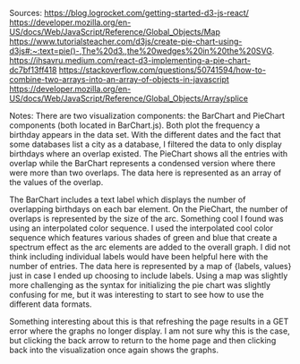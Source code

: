 Sources:
https://blog.logrocket.com/getting-started-d3-js-react/
https://developer.mozilla.org/en-US/docs/Web/JavaScript/Reference/Global_Objects/Map
https://www.tutorialsteacher.com/d3js/create-pie-chart-using-d3js#:~:text=pie()-,The%20d3.,the%20wedges%20in%20the%20SVG.
https://ihsavru.medium.com/react-d3-implementing-a-pie-chart-dc7bf13ff418
https://stackoverflow.com/questions/50741594/how-to-combine-two-arrays-into-an-array-of-objects-in-javascript
https://developer.mozilla.org/en-US/docs/Web/JavaScript/Reference/Global_Objects/Array/splice

Notes:
There are two visualization components: the BarChart and PieChart components (both located in BarChart.js). Both plot the frequency a birthday appears in the data set. With the different dates and the fact that some databases list a city as a database, I filtered the data to only display birthdays where an overlap existed. The PieChart shows all the entries with overlap while the BarChart represents a condensed version where there were more than two overlaps. The data here is represented as an array of the values of the overlap.

The BarChart includes a text label which displays the number of overlapping birthdays on each bar element. On the PieChart, the number of overlaps is represented by the size of the arc. Something cool I found was using an interpolated color sequence. I used the interpolated cool color sequence which features various shades of green and blue that create a spectrum effect as the arc elements are added to the overall graph. I did not think including individual labels would have been helpful here with the number of entries. The data here is represented by a map of {labels, values} just in case I ended up choosing to include labels. Using a map was slightly more challenging as the syntax for initializing the pie chart was slightly confusing for me, but it was interesting to start to see how to use the different data formats.

Something interesting about this is that refreshing the page results in a GET error where the graphs no longer display. I am not sure why this is the case, but clicking the back arrow to return to the home page and then clicking back into the visualization once again shows the graphs.